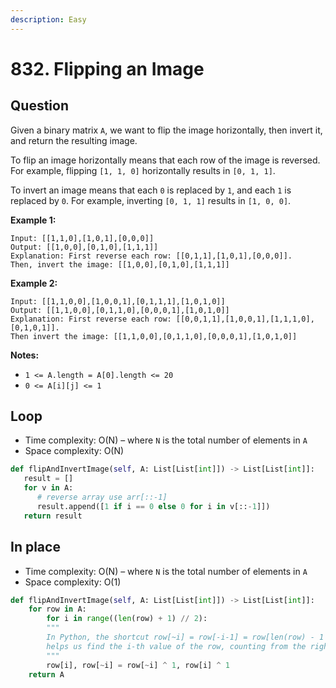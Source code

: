 ```yaml
---
description: Easy
---
```


# 832. Flipping an Image

## Question

Given a binary matrix `A`, we want to flip the image horizontally, then invert it, and return the resulting image.

To flip an image horizontally means that each row of the image is reversed.  For example, flipping `[1, 1, 0]` horizontally results in `[0, 1, 1]`.

To invert an image means that each `0` is replaced by `1`, and each `1` is replaced by `0`. For example, inverting `[0, 1, 1]` results in `[1, 0, 0]`.

**Example 1:**

```text
Input: [[1,1,0],[1,0,1],[0,0,0]]
Output: [[1,0,0],[0,1,0],[1,1,1]]
Explanation: First reverse each row: [[0,1,1],[1,0,1],[0,0,0]].
Then, invert the image: [[1,0,0],[0,1,0],[1,1,1]]
```

**Example 2:**

```text
Input: [[1,1,0,0],[1,0,0,1],[0,1,1,1],[1,0,1,0]]
Output: [[1,1,0,0],[0,1,1,0],[0,0,0,1],[1,0,1,0]]
Explanation: First reverse each row: [[0,0,1,1],[1,0,0,1],[1,1,1,0],[0,1,0,1]].
Then invert the image: [[1,1,0,0],[0,1,1,0],[0,0,0,1],[1,0,1,0]]
```

**Notes:**

* `1 <= A.length = A[0].length <= 20`
* `0 <= A[i][j] <= 1`

## Loop

* Time complexity: O\(N\) – where `N` is the total number of elements in `A`
* Space complexity: O\(N\)

```python
def flipAndInvertImage(self, A: List[List[int]]) -> List[List[int]]:
   result = []
   for v in A:
      # reverse array use arr[::-1]
      result.append([1 if i == 0 else 0 for i in v[::-1]])
   return result
```

## In place

* Time complexity: O\(N\) – where `N` is the total number of elements in `A`
* Space complexity: O\(1\)

```python
def flipAndInvertImage(self, A: List[List[int]]) -> List[List[int]]:
    for row in A:
        for i in range((len(row) + 1) // 2):
        """
        In Python, the shortcut row[~i] = row[-i-1] = row[len(row) - 1 - i]
        helps us find the i-th value of the row, counting from the right.
        """
        row[i], row[~i] = row[~i] ^ 1, row[i] ^ 1
    return A
```

